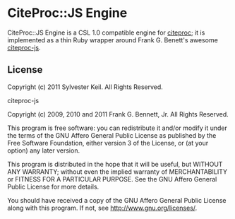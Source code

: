 CiteProc::JS Engine
===================

CiteProc::JS Engine is a CSL 1.0 compatible engine for
[citeproc](http://rubygems.org/gems/citeproc); it is implemented as a
thin Ruby wrapper around Frank G. Benett's awesome
[citeproc-js](https://bitbucket.org/fbennett/citeproc-js/overview).




License
-------

Copyright (c) 2011  Sylvester Keil. All Rights Reserved.

citeproc-js

Copyright (c) 2009, 2010 and 2011 Frank G. Bennett, Jr. All Rights Reserved.

This program is free software: you can redistribute it and/or modify
it under the terms of the GNU Affero General Public License as published by
the Free Software Foundation, either version 3 of the License, or
(at your option) any later version.

This program is distributed in the hope that it will be useful,
but WITHOUT ANY WARRANTY; without even the implied warranty of
MERCHANTABILITY or FITNESS FOR A PARTICULAR PURPOSE.  See the
GNU Affero General Public License for more details.

You should have received a copy of the GNU Affero General Public License
along with this program.  If not, see <http://www.gnu.org/licenses/>.
